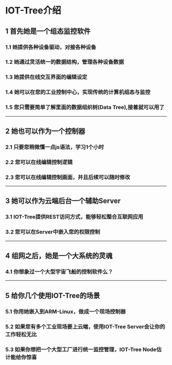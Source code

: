 # IOT-Tree介绍

## 1 首先她是一个组态监控软件

### 1.1 她提供各种设备驱动，对接各种设备

### 1.2 她通过灵活统一的数据结构，管理各种设备数据

### 1.3 她提供在线交互界面的编辑设定

### 1.4 她可以在您的工业控制中心，实现传统的计算机组态与监控

### 1.5 您只需要简单了解里面的数据组织树(Data Tree),接着就可以用了

---    

## 2 她也可以作为一个控制器

### 2.1 只要您稍微懂一点js语法，学习1个小时

### 2.2 您可以在线编辑控制逻辑

### 2.3 您可以在线编辑控制画面，并且后续可以随时修改

---

## 3 她可以作为云端后台一个辅助Server

### 3.1 IOT-Tree提供REST访问方式，能够轻松整合互联网应用

### 3.2 您可以在Server中嵌入您的权限控制

---

## 4 组网之后，她是一个大系统的灵魂

### 4.1 你想象过一个大型宇宙飞船的控制软件么？

---

## 5 给你几个使用IOT-Tree的场景

### 5.1 你用她嵌入到ARM-Linux，做成一个现场控制器

### 5.2 如果您有多个工业现场要上云端，使用IOT-Tree Server会让你的工作轻松无比

### 5.3 如果你想把一个大型工厂进行统一监控管理，IOT-Tree Node估计能给你惊喜
